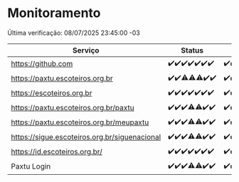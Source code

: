# Monitoramento

Última verificação: 08/07/2025 23:45:00 -03

|Serviço|Status|Últimas 24h|
|---|---|---|
|https://github.com|<span title="2025-07-02: OK=23">✔️</span><span title="2025-07-03: OK=23">✔️</span><span title="2025-07-04: OK=23">✔️</span><span title="2025-07-05: OK=23">✔️</span><span title="2025-07-06: OK=23">✔️</span><span title="2025-07-07: OK=23">✔️</span><span title="2025-07-08: OK=2">✔️</span>|<span title="08/07/2025 00:44:00 -03 : 200">✔️</span><span title="08/07/2025 01:20:00 -03 : 200">✔️</span><span title="08/07/2025 02:12:00 -03 : 200">✔️</span><span title="08/07/2025 03:15:00 -03 : 200">✔️</span><span title="08/07/2025 04:11:00 -03 : 200">✔️</span><span title="08/07/2025 05:14:00 -03 : 200">✔️</span><span title="08/07/2025 06:12:00 -03 : 200">✔️</span><span title="08/07/2025 07:10:00 -03 : 200">✔️</span><span title="08/07/2025 08:09:00 -03 : 200">✔️</span><span title="08/07/2025 09:19:00 -03 : 200">✔️</span><span title="08/07/2025 10:27:00 -03 : 200">✔️</span><span title="08/07/2025 11:09:00 -03 : 200">✔️</span><span title="08/07/2025 12:10:00 -03 : 200">✔️</span><span title="08/07/2025 13:12:00 -03 : 200">✔️</span><span title="08/07/2025 14:10:00 -03 : 200">✔️</span><span title="08/07/2025 15:13:00 -03 : 200">✔️</span><span title="08/07/2025 16:07:00 -03 : 200">✔️</span><span title="08/07/2025 17:10:00 -03 : 200">✔️</span><span title="08/07/2025 18:09:00 -03 : 200">✔️</span><span title="08/07/2025 19:09:00 -03 : 200">✔️</span><span title="08/07/2025 20:09:00 -03 : 200">✔️</span><span title="08/07/2025 21:51:00 -03 : 200">✔️</span><span title="08/07/2025 23:45:00 -03 : 200">✔️</span>|
|https://paxtu.escoteiros.org.br|<span title="2025-07-02: OK=23">✔️</span><span title="2025-07-03: OK=23">✔️</span><span title="2025-07-04: OK=22, Falhas=1">⚠️</span><span title="2025-07-05: OK=22, Falhas=1">⚠️</span><span title="2025-07-06: OK=22, Falhas=1">⚠️</span><span title="2025-07-07: OK=23">✔️</span><span title="2025-07-08: OK=2">✔️</span>|<span title="08/07/2025 00:44:00 -03 : 200">✔️</span><span title="08/07/2025 01:20:00 -03 : 200">✔️</span><span title="08/07/2025 02:12:00 -03 : 200">✔️</span><span title="08/07/2025 03:15:00 -03 : 200">✔️</span><span title="08/07/2025 04:11:00 -03 : 200">✔️</span><span title="08/07/2025 05:14:00 -03 : 200">✔️</span><span title="08/07/2025 06:12:00 -03 : 200">✔️</span><span title="08/07/2025 07:10:00 -03 : 200">✔️</span><span title="08/07/2025 08:09:00 -03 : 200">✔️</span><span title="08/07/2025 09:19:00 -03 : 200">✔️</span><span title="08/07/2025 10:27:00 -03 : 200">✔️</span><span title="08/07/2025 11:09:00 -03 : 200">✔️</span><span title="08/07/2025 12:10:00 -03 : 200">✔️</span><span title="08/07/2025 13:12:00 -03 : 200">✔️</span><span title="08/07/2025 14:10:00 -03 : 200">✔️</span><span title="08/07/2025 15:13:00 -03 : 200">✔️</span><span title="08/07/2025 16:07:00 -03 : 200">✔️</span><span title="08/07/2025 17:10:00 -03 : 200">✔️</span><span title="08/07/2025 18:09:00 -03 : 200">✔️</span><span title="08/07/2025 19:09:00 -03 : 200">✔️</span><span title="08/07/2025 20:09:00 -03 : 200">✔️</span><span title="08/07/2025 21:51:00 -03 : 200">✔️</span><span title="08/07/2025 23:45:00 -03 : 200">✔️</span>|
|https://escoteiros.org.br|<span title="2025-07-02: OK=23">✔️</span><span title="2025-07-03: OK=23">✔️</span><span title="2025-07-04: OK=23">✔️</span><span title="2025-07-05: OK=23">✔️</span><span title="2025-07-06: OK=23">✔️</span><span title="2025-07-07: OK=23">✔️</span><span title="2025-07-08: OK=2">✔️</span>|<span title="08/07/2025 00:44:00 -03 : 200">✔️</span><span title="08/07/2025 01:20:00 -03 : 200">✔️</span><span title="08/07/2025 02:12:00 -03 : 200">✔️</span><span title="08/07/2025 03:15:00 -03 : 200">✔️</span><span title="08/07/2025 04:11:00 -03 : 200">✔️</span><span title="08/07/2025 05:14:00 -03 : 200">✔️</span><span title="08/07/2025 06:12:00 -03 : 200">✔️</span><span title="08/07/2025 07:10:00 -03 : 200">✔️</span><span title="08/07/2025 08:09:00 -03 : 200">✔️</span><span title="08/07/2025 09:19:00 -03 : 200">✔️</span><span title="08/07/2025 10:27:00 -03 : 200">✔️</span><span title="08/07/2025 11:10:00 -03 : 200">✔️</span><span title="08/07/2025 12:10:00 -03 : 200">✔️</span><span title="08/07/2025 13:12:00 -03 : 200">✔️</span><span title="08/07/2025 14:10:00 -03 : 200">✔️</span><span title="08/07/2025 15:13:00 -03 : 200">✔️</span><span title="08/07/2025 16:07:00 -03 : 200">✔️</span><span title="08/07/2025 17:10:00 -03 : 200">✔️</span><span title="08/07/2025 18:09:00 -03 : 200">✔️</span><span title="08/07/2025 19:09:00 -03 : 200">✔️</span><span title="08/07/2025 20:09:00 -03 : 200">✔️</span><span title="08/07/2025 21:51:00 -03 : 200">✔️</span><span title="08/07/2025 23:45:00 -03 : 200">✔️</span>|
|https://paxtu.escoteiros.org.br/paxtu|<span title="2025-07-02: OK=23">✔️</span><span title="2025-07-03: OK=23">✔️</span><span title="2025-07-04: OK=23">✔️</span><span title="2025-07-05: OK=22, Falhas=1">⚠️</span><span title="2025-07-06: OK=22, Falhas=1">⚠️</span><span title="2025-07-07: OK=23">✔️</span><span title="2025-07-08: OK=2">✔️</span>|<span title="08/07/2025 00:44:00 -03 : 200">✔️</span><span title="08/07/2025 01:20:00 -03 : 200">✔️</span><span title="08/07/2025 02:12:00 -03 : 200">✔️</span><span title="08/07/2025 03:15:00 -03 : 200">✔️</span><span title="08/07/2025 04:11:00 -03 : 200">✔️</span><span title="08/07/2025 05:14:00 -03 : 200">✔️</span><span title="08/07/2025 06:12:00 -03 : 200">✔️</span><span title="08/07/2025 07:10:00 -03 : 200">✔️</span><span title="08/07/2025 08:09:00 -03 : 200">✔️</span><span title="08/07/2025 09:19:00 -03 : 200">✔️</span><span title="08/07/2025 10:27:00 -03 : 200">✔️</span><span title="08/07/2025 11:10:00 -03 : 200">✔️</span><span title="08/07/2025 12:10:00 -03 : 200">✔️</span><span title="08/07/2025 13:12:00 -03 : 200">✔️</span><span title="08/07/2025 14:10:00 -03 : 200">✔️</span><span title="08/07/2025 15:13:00 -03 : 200">✔️</span><span title="08/07/2025 16:07:00 -03 : 200">✔️</span><span title="08/07/2025 17:10:00 -03 : 200">✔️</span><span title="08/07/2025 18:09:00 -03 : 200">✔️</span><span title="08/07/2025 19:09:00 -03 : 200">✔️</span><span title="08/07/2025 20:09:00 -03 : 200">✔️</span><span title="08/07/2025 21:51:00 -03 : 200">✔️</span><span title="08/07/2025 23:45:00 -03 : 200">✔️</span>|
|https://paxtu.escoteiros.org.br/meupaxtu|<span title="2025-07-02: OK=23">✔️</span><span title="2025-07-03: OK=23">✔️</span><span title="2025-07-04: OK=23">✔️</span><span title="2025-07-05: OK=22, Falhas=1">⚠️</span><span title="2025-07-06: OK=22, Falhas=1">⚠️</span><span title="2025-07-07: OK=23">✔️</span><span title="2025-07-08: OK=2">✔️</span>|<span title="08/07/2025 00:44:00 -03 : 200">✔️</span><span title="08/07/2025 01:20:00 -03 : 200">✔️</span><span title="08/07/2025 02:12:00 -03 : 200">✔️</span><span title="08/07/2025 03:15:00 -03 : 200">✔️</span><span title="08/07/2025 04:11:00 -03 : 200">✔️</span><span title="08/07/2025 05:14:00 -03 : 200">✔️</span><span title="08/07/2025 06:12:00 -03 : 200">✔️</span><span title="08/07/2025 07:10:00 -03 : 200">✔️</span><span title="08/07/2025 08:09:00 -03 : 200">✔️</span><span title="08/07/2025 09:19:00 -03 : 200">✔️</span><span title="08/07/2025 10:27:00 -03 : 200">✔️</span><span title="08/07/2025 11:10:00 -03 : 200">✔️</span><span title="08/07/2025 12:10:00 -03 : 200">✔️</span><span title="08/07/2025 13:12:00 -03 : 200">✔️</span><span title="08/07/2025 14:10:00 -03 : 200">✔️</span><span title="08/07/2025 15:13:00 -03 : 200">✔️</span><span title="08/07/2025 16:07:00 -03 : 200">✔️</span><span title="08/07/2025 17:10:00 -03 : 200">✔️</span><span title="08/07/2025 18:09:00 -03 : 200">✔️</span><span title="08/07/2025 19:09:00 -03 : 200">✔️</span><span title="08/07/2025 20:09:00 -03 : 200">✔️</span><span title="08/07/2025 21:51:00 -03 : 200">✔️</span><span title="08/07/2025 23:45:00 -03 : 200">✔️</span>|
|https://sigue.escoteiros.org.br/siguenacional|<span title="2025-07-02: OK=23">✔️</span><span title="2025-07-03: OK=23">✔️</span><span title="2025-07-04: OK=23">✔️</span><span title="2025-07-05: OK=22, Falhas=1">⚠️</span><span title="2025-07-06: OK=22, Falhas=1">⚠️</span><span title="2025-07-07: OK=23">✔️</span><span title="2025-07-08: OK=2">✔️</span>|<span title="08/07/2025 00:44:00 -03 : 200">✔️</span><span title="08/07/2025 01:20:00 -03 : 200">✔️</span><span title="08/07/2025 02:12:00 -03 : 200">✔️</span><span title="08/07/2025 03:15:00 -03 : 200">✔️</span><span title="08/07/2025 04:11:00 -03 : 200">✔️</span><span title="08/07/2025 05:14:00 -03 : 200">✔️</span><span title="08/07/2025 06:12:00 -03 : 200">✔️</span><span title="08/07/2025 07:10:00 -03 : 200">✔️</span><span title="08/07/2025 08:09:00 -03 : 200">✔️</span><span title="08/07/2025 09:19:00 -03 : 200">✔️</span><span title="08/07/2025 10:27:00 -03 : 200">✔️</span><span title="08/07/2025 11:10:00 -03 : 200">✔️</span><span title="08/07/2025 12:10:00 -03 : 200">✔️</span><span title="08/07/2025 13:12:00 -03 : 200">✔️</span><span title="08/07/2025 14:10:00 -03 : 200">✔️</span><span title="08/07/2025 15:13:00 -03 : 200">✔️</span><span title="08/07/2025 16:07:00 -03 : 200">✔️</span><span title="08/07/2025 17:10:00 -03 : 200">✔️</span><span title="08/07/2025 18:09:00 -03 : 200">✔️</span><span title="08/07/2025 19:09:00 -03 : 200">✔️</span><span title="08/07/2025 20:09:00 -03 : 200">✔️</span><span title="08/07/2025 21:51:00 -03 : 200">✔️</span><span title="08/07/2025 23:45:00 -03 : 200">✔️</span>|
|https://id.escoteiros.org.br/|<span title="2025-07-02: OK=23">✔️</span><span title="2025-07-03: OK=23">✔️</span><span title="2025-07-04: OK=23">✔️</span><span title="2025-07-05: OK=23">✔️</span><span title="2025-07-06: OK=23">✔️</span><span title="2025-07-07: OK=23">✔️</span><span title="2025-07-08: OK=2">✔️</span>|<span title="08/07/2025 00:44:00 -03 : 200">✔️</span><span title="08/07/2025 01:20:00 -03 : 200">✔️</span><span title="08/07/2025 02:12:00 -03 : 200">✔️</span><span title="08/07/2025 03:15:00 -03 : 200">✔️</span><span title="08/07/2025 04:11:00 -03 : 200">✔️</span><span title="08/07/2025 05:14:00 -03 : 200">✔️</span><span title="08/07/2025 06:12:00 -03 : 200">✔️</span><span title="08/07/2025 07:10:00 -03 : 200">✔️</span><span title="08/07/2025 08:09:00 -03 : 200">✔️</span><span title="08/07/2025 09:19:00 -03 : 200">✔️</span><span title="08/07/2025 10:27:00 -03 : 200">✔️</span><span title="08/07/2025 11:10:00 -03 : 200">✔️</span><span title="08/07/2025 12:10:00 -03 : 200">✔️</span><span title="08/07/2025 13:12:00 -03 : 200">✔️</span><span title="08/07/2025 14:10:00 -03 : 200">✔️</span><span title="08/07/2025 15:13:00 -03 : 200">✔️</span><span title="08/07/2025 16:08:00 -03 : 200">✔️</span><span title="08/07/2025 17:10:00 -03 : 200">✔️</span><span title="08/07/2025 18:09:00 -03 : 200">✔️</span><span title="08/07/2025 19:09:00 -03 : 200">✔️</span><span title="08/07/2025 20:09:00 -03 : 200">✔️</span><span title="08/07/2025 21:51:00 -03 : 200">✔️</span><span title="08/07/2025 23:45:00 -03 : 200">✔️</span>|
|Paxtu Login|<span title="2025-07-02: OK=23">✔️</span><span title="2025-07-03: OK=23">✔️</span><span title="2025-07-04: OK=23">✔️</span><span title="2025-07-05: OK=22, Falhas=1">⚠️</span><span title="2025-07-06: OK=22, Falhas=1">⚠️</span><span title="2025-07-07: OK=23">✔️</span><span title="2025-07-08: OK=2">✔️</span>|<span title="08/07/2025 00:44:00 -03 : 200">✔️</span><span title="08/07/2025 01:20:00 -03 : 200">✔️</span><span title="08/07/2025 02:12:00 -03 : 200">✔️</span><span title="08/07/2025 03:15:00 -03 : 200">✔️</span><span title="08/07/2025 04:11:00 -03 : 200">✔️</span><span title="08/07/2025 05:14:00 -03 : 200">✔️</span><span title="08/07/2025 06:12:00 -03 : 200">✔️</span><span title="08/07/2025 07:10:00 -03 : 200">✔️</span><span title="08/07/2025 08:09:00 -03 : 200">✔️</span><span title="08/07/2025 09:19:00 -03 : 200">✔️</span><span title="08/07/2025 10:27:00 -03 : 200">✔️</span><span title="08/07/2025 11:10:00 -03 : 200">✔️</span><span title="08/07/2025 12:10:00 -03 : 200">✔️</span><span title="08/07/2025 13:12:00 -03 : 200">✔️</span><span title="08/07/2025 14:10:00 -03 : 200">✔️</span><span title="08/07/2025 15:14:00 -03 : 200">✔️</span><span title="08/07/2025 16:08:00 -03 : 200">✔️</span><span title="08/07/2025 17:10:00 -03 : 200">✔️</span><span title="08/07/2025 18:09:00 -03 : 200">✔️</span><span title="08/07/2025 19:09:00 -03 : 200">✔️</span><span title="08/07/2025 20:09:00 -03 : 200">✔️</span><span title="08/07/2025 21:51:00 -03 : 200">✔️</span><span title="08/07/2025 23:45:00 -03 : 200">✔️</span>|

